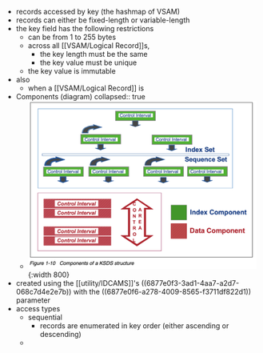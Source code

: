 - records accessed by key (the hashmap of VSAM)
- records can either be fixed-length or variable-length
- the key field has the following restrictions
	- can be from 1 to 255 bytes
	- across all [[VSAM/Logical Record]]s,
		- the key length must be the same
		- the key value must be unique
	- the key value is immutable
- also
	- when a [[VSAM/Logical Record]] is
- Components (diagram)
  collapsed:: true
	- ![image.png](../assets/image_1752690161234_0.png){:width 800}
- created using the [[utility/IDCAMS]]'s ((6877e0f3-3ad1-4aa7-a2d7-068c7d4e2e7b)) with the ((6877e0f6-a278-4009-8565-f3711df822d1)) parameter
- access types
	- sequential
		- records are enumerated in key order (either ascending or descending)
	-